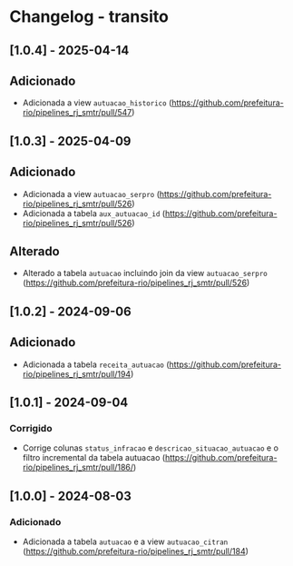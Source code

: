 # Changelog - transito

## [1.0.4] - 2025-04-14

## Adicionado

- Adicionada a view `autuacao_historico` (https://github.com/prefeitura-rio/pipelines_rj_smtr/pull/547)

## [1.0.3] - 2025-04-09

## Adicionado

- Adicionada a view `autuacao_serpro` (https://github.com/prefeitura-rio/pipelines_rj_smtr/pull/526)
- Adicionada a tabela `aux_autuacao_id` (https://github.com/prefeitura-rio/pipelines_rj_smtr/pull/526)

## Alterado

- Alterado a tabela `autuacao` incluindo join da view `autuacao_serpro` (https://github.com/prefeitura-rio/pipelines_rj_smtr/pull/526)

## [1.0.2] - 2024-09-06

## Adicionado

- Adicionada a tabela `receita_autuacao` (https://github.com/prefeitura-rio/pipelines_rj_smtr/pull/194)

## [1.0.1] - 2024-09-04

### Corrigido

- Corrige colunas `status_infracao` e `descricao_situacao_autuacao` e o filtro incremental da tabela autuacao (https://github.com/prefeitura-rio/pipelines_rj_smtr/pull/186/)

## [1.0.0] - 2024-08-03

### Adicionado

- Adicionada a tabela `autuacao` e a view `autuacao_citran` (https://github.com/prefeitura-rio/pipelines_rj_smtr/pull/184)